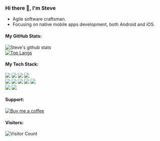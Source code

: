 ### Hi there 👋,  I'm Steve
- Agile software craftsman.  
- Focusing on native mobile apps development, both Android and iOS.

#### My GitHub Stats:
![Steve's github stats](https://github-readme-stats-virid-iota.vercel.app/api?username=fenli&count_private=true&show_icons=true&theme=vue-dark)  
[![Top Langs](https://github-readme-stats-virid-iota.vercel.app/api/top-langs/?username=fenli&layout=compact&theme=vue-dark&exclude_repo=github-readme-stats,vc-embed)](https://github.com/fenli/github-readme-stats)
<br>

#### My Tech Stack:
<p>
<img src="https://img.shields.io/badge/swift%20-%23E55B40.svg?&style=for-the-badge&logo=java&logoColor=white"/> 
<img src="https://img.shields.io/badge/java%20-%23DB2F21.svg?&style=for-the-badge&logo=java&logoColor=white"/> 
<img src="https://img.shields.io/badge/kotlin%20-%2343853D.svg?&style=for-the-badge&logo=kotlin&logoColor=white"/> 
<img src="https://img.shields.io/badge/bash-%23303030.svg?&style=for-the-badge&logo=bash&logoColor=white"/> <br>
<img src="https://img.shields.io/badge/git%20-%23F05033.svg?&style=for-the-badge&logo=git&logoColor=white"/> 
<img src="https://img.shields.io/badge/gitlab%20ci%20-%23CCCCCC.svg?&style=for-the-badge&logo=gitlab&logoColor=black"/> 
<img src="https://img.shields.io/badge/github%20actions-%23121011.svg?&style=for-the-badge&logo=github&logoColor=white"/> 
<img src="https://img.shields.io/badge/jenkins%20-%232B2F33.svg?&style=for-the-badge&logo=jenkins&logoColor=white"/>
<img src="https://img.shields.io/badge/teamcity%20-%2302569B.svg?&style=for-the-badge&logo=teamcity&logoColor=white"/><br>
<img src="https://img.shields.io/badge/docker%20-%238DD6F9.svg?&style=for-the-badge&logo=docker&logoColor=darkblue" />  
<img src="https://img.shields.io/badge/kubernetes%20-%231572B6.svg?&style=for-the-badge&logo=kubernetes&logoColor=darkblue" />
</p>

#### Support:
[![Buy me a coffee](https://www.buymeacoffee.com/assets/img/custom_images/orange_img.png)](https://www.paypal.com/ncp/payment/AW5VX3YV9C6QJ)

#### Visitors:
 ![Visitor Count](https://profile-counter.glitch.me/{fenli}/count.svg)
 
